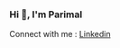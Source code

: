 ### Hi 👋, I'm Parimal 

Connect with me : [Linkedin](https://www.linkedin.com/in/parimal-gajbhiye-942234183/) 

    



